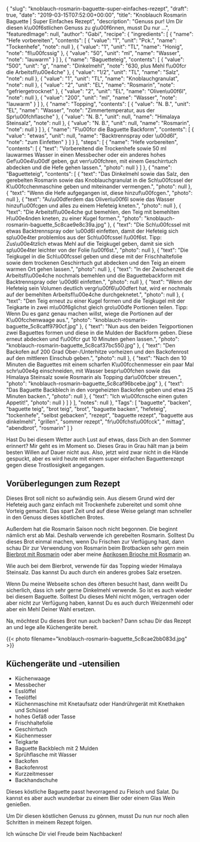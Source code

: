 {
    "slug": "knoblauch-rosmarin-baguette-super-einfaches-rezept",
    "draft": true,
    "date": "2019-03-15T07:52:00+00:00",
    "title": "Knoblauch Rosmarin Baguette | Super Einfaches Rezept",
    "description": "Genuss pur! Um Dir diesen k\u00f6stlichen Genuss zu g\u00f6nnen, musst Du nur ...",
    "featuredImage": null,
    "author": "Gabi",
    "recipe": {
        "ingredients": [
            {
                "name": "Hefe vorbereiten",
                "contents": [
                    {
                        "value": "1",
                        "unit": "Pck.",
                        "name": "Tockenhefe",
                        "note": null
                    },
                    {
                        "value": "1",
                        "unit": "TL",
                        "name": "Honig",
                        "note": "fl\u00fcssig"
                    },
                    {
                        "value": "50",
                        "unit": "ml",
                        "name": "Wasser",
                        "note": "lauwarm"
                    }
                ]
            },
            {
                "name": "Baguetteteig",
                "contents": [
                    {
                        "value": "500",
                        "unit": "g",
                        "name": "Dinkelmehl",
                        "note": "630, plus Mehl f\u00fcr die Arbeitsfl\u00e4che"
                    },
                    {
                        "value": "1\/2",
                        "unit": "TL",
                        "name": "Salz",
                        "note": null
                    },
                    {
                        "value": "1",
                        "unit": "TL",
                        "name": "Knoblauchgranulat",
                        "note": null
                    },
                    {
                        "value": "2",
                        "unit": "EL",
                        "name": "Rosmarin",
                        "note": "gefriergetrocknet"
                    },
                    {
                        "value": "2",
                        "unit": "EL",
                        "name": "Oliven\u00f6l",
                        "note": null
                    },
                    {
                        "value": "200",
                        "unit": "ml",
                        "name": "Wasser",
                        "note": "lauwarm"
                    }
                ]
            },
            {
                "name": "Topping",
                "contents": [
                    {
                        "value": "N. B.",
                        "unit": "EL",
                        "name": "Wasser",
                        "note": "Zimmertemperatur, aus der Spr\u00fchflasche"
                    },
                    {
                        "value": "N. B.",
                        "unit": null,
                        "name": "Himalaya Steinsalz",
                        "note": null
                    },
                    {
                        "value": "N. B.",
                        "unit": null,
                        "name": "Rosmarin",
                        "note": null
                    }
                ]
            },
            {
                "name": "F\u00fcr die Baguette Backform",
                "contents": [
                    {
                        "value": "etwas",
                        "unit": null,
                        "name": "Backtrennspray oder \u00d6l",
                        "note": "zum Einfetten"
                    }
                ]
            }
        ],
        "steps": [
            {
                "name": "Hefe vorbereiten",
                "contents": [
                    {
                        "text": "Vorbereitend die Trockenhefe sowie 50 ml lauwarmes Wasser in einen Messbecher oder ein anderes hohes Gef\u00e4\u00df geben, gut verr\u00fchren, mit einem Geschirrtuch abdecken und die Hefe gehen lassen.",
                        "photo": null
                    }
                ]
            },
            {
                "name": "Baguetteteig",
                "contents": [
                    {
                        "text": "Das Dinkelmehl sowie das Salz, den gerebelten Rosmarin sowie das Knoblauchgranulat in die Sch\u00fcssel der K\u00fcchenmaschine geben und miteinander vermengen.",
                        "photo": null
                    },
                    {
                        "text": "Wenn die Hefe aufgegangen ist, diese hinzuf\u00fcgen.",
                        "photo": null
                    },
                    {
                        "text": "Au\u00dferdem das Oliven\u00f6l sowie das Wasser hinzuf\u00fcgen und alles zu einem Hefeteig kneten.",
                        "photo": null
                    },
                    {
                        "text": "Die Arbeitsfl\u00e4che gut bemehlen, den Teig mit bemehlten H\u00e4nden kneten, zu einer Kugel formen.",
                        "photo": "knoblauch-rosmarin-baguette_5c8cae9e8c39a.jpg"
                    },
                    {
                        "text": "Die Sch\u00fcssel mit etwas Backtrennspray oder \u00d6l einfetten, damit der Hefeteig sich sp\u00e4ter problemlos aus der Sch\u00fcssel l\u00f6st. Tipp: Zus\u00e4tzlich etwas Mehl auf die Teigkugel geben, damit sie sich sp\u00e4ter leichter von der Folie l\u00f6st.",
                        "photo": null
                    },
                    {
                        "text": "Die Teigkugel in die Sch\u00fcssel geben und diese mit der Frischhaltefolie sowie dem trockenen Geschirrtuch gut abdecken und den Teig an einem warmen Ort gehen lassen.",
                        "photo": null
                    },
                    {
                        "text": "In der Zwischenzeit die Arbeitsfl\u00e4che nochmals bemehlen und die Baguettebackform mit Backtrennspray oder \u00d6l einfetten.",
                        "photo": null
                    },
                    {
                        "text": "Wenn der Hefeteig sein Volumen deutlich vergr\u00f6\u00dfert hat, wird er nochmals auf der bemehlten Arbeitsfl\u00e4che durchgeknetet.",
                        "photo": null
                    },
                    {
                        "text": "Den Teig erneut zu einer Kugel formen und die Teigkugel mit der Teigkarte in zwei m\u00f6glichst gleich gro\u00dfe Portionen teilen. Tipp: Wenn Du es ganz genau machen willst, wiege die Portionen auf der K\u00fcchenwaage aus.",
                        "photo": "knoblauch-rosmarin-baguette_5c8caff9790cf.jpg"
                    },
                    {
                        "text": "Nun aus den beiden Teigportionen zwei Baguettes formen und diese in die Mulden der Backform geben. Diese erneut abdecken und f\u00fcr gut 10 Minuten gehen lassen.",
                        "photo": "knoblauch-rosmarin-baguette_5c8caf37bc550.jpg"
                    },
                    {
                        "text": "Den Backofen auf 200 Grad Ober-\/Unterhitze vorheizen und den Backofenrost auf den mittleren Einschub geben.",
                        "photo": null
                    },
                    {
                        "text": "Nach den 10 Minuten die Baguettes mit einem scharfen K\u00fcchenmesser ein paar Mal schr\u00e4g einschneiden, mit Wasser bespr\u00fchen sowie das Himalaya Steinsalz sowie Rosmarin als Topping dar\u00fcber streuen.",
                        "photo": "knoblauch-rosmarin-baguette_5c8caf96bcebe.jpg"
                    },
                    {
                        "text": "Das Baguette Backblech in den vorgeheizten Backofen geben und etwa 25 Minuten backen.",
                        "photo": null
                    },
                    {
                        "text": "Ich w\u00fcnsche einen guten Appetit!",
                        "photo": null
                    }
                ]
            }
        ],
        "notes": null
    },
    "Tags": [
        "baguette",
        "backen",
        "baguette teig",
        "brot teig",
        "brot",
        "baguette backen",
        "hefeteig",
        "tockenhefe",
        "selbst gebacken",
        "rezept",
        "baguette rezept",
        "baguette aus dinkelmehl",
        "grillen",
        "sommer rezept",
        "fr\u00fchst\u00fcck",
        " mittag",
        "abendbrot",
        "rosmarin"
    ]
}

Hast Du bei diesem Wetter auch Lust auf etwas, dass Dich an den Sommer erinnert? Mir geht es im Moment so. Dieses Grau in Grau hält man ja beim besten Willen auf Dauer nicht aus. Also, jetzt wird zwar nicht in die Hände gespuckt, aber es wird heute mit einem super einfachen Baguetterezept gegen diese Trostlosigkeit angegangen.

## Vorüberlegungen zum Rezept

Dieses Brot soll nicht so aufwändig sein. Aus diesem Grund wird der Hefeteig auch ganz einfach mit Trockenhefe zubereitet und somit ohne Vorteig gemacht. Das spart Zeit und auf diese Weise gelangt man schneller in den Genuss dieses köstlichen Brotes.

Außerdem hat die Rosmarin Saison noch nicht begonnen. Die beginnt nämlich erst ab Mai. Deshalb verwende ich gerebelten Rosmarin. Solltest Du dieses Brot einmal machen, wenn Du Frischen zur Verfügung hast, dann schau Dir zur Verwendung von Rosmarin beim Brotbacken sehr gern mein[ Bierbrot mit Rosmarin](https://kochfokus.de/artikel/so-backst-du-ein-leckeres-bierbrot-mit-rosmarin/ " Bierbrot mit Rosmarin") oder aber meine [Aprikosen Brioche mit Rosmarin](https://kochfokus.de/artikel/aprikosen-brioche-mit-rosmarin/ "Aprikosen Brioche mit Rosmarin") an.

Wie auch bei dem Bierbrot, verwende für das Topping wieder Himalaya Steinsalz. Das kannst Du auch durch ein anderes grobes Salz ersetzen.

Wenn Du meine Webseite schon des öfteren besucht hast, dann weißt Du sicherlich, dass ich sehr gerne Dinkelmehl verwende. So ist es auch wieder bei diesem Baguette. Solltest Du dieses Mehl nicht mögen, vertragen oder aber nicht zur Verfügung haben, kannst Du es auch durch Weizenmehl oder aber ein Mehl Deiner Wahl ersetzen.

Na, möchtest Du dieses Brot nun auch backen? Dann schau Dir das Rezept an und lege alle Küchengeräte bereit.


{{< photo filename="knoblauch-rosmarin-baguette_5c8cae2bb083d.jpg" >}}


## Küchengeräte und -utensilien
- Küchenwaage
- Messbecher
- Esslöffel
- Teelöffel
- Küchenmaschine mit Knetaufsatz oder Handrührgerät mit Knethaken und Schüssel
- hohes Gefäß oder Tasse
- Frischhaltefolie
- Geschirrtuch
- Küchenmesser
- Teigkarte
- Baguette Backblech mit 2 Mulden
- Sprühflasche mit Wasser
- Backofen
- Backofenrost
- Kurzzeitmesser
- Backhandschuhe

Dieses köstliche Baguette passt hevorragend zu Fleisch und Salat. Du kannst es aber auch wunderbar zu einem Bier oder einem Glas Wein genießen.

Um Dir diesen köstlichen Genuss zu gönnen, musst Du nun nur noch allen Schritten in meinem Rezept folgen.

Ich wünsche Dir viel Freude beim Nachbacken!